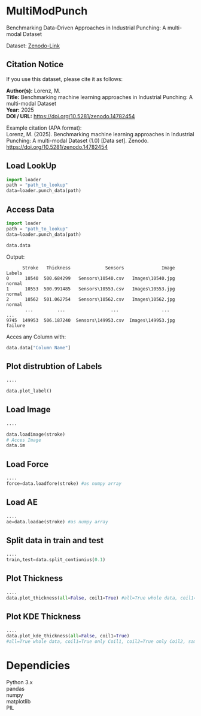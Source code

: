 # MultiModPunch
Benchmarking Data-Driven Approaches in Industrial Punching: A multi-modal Dataset

Dataset: [Zenodo-Link](https://doi.org/10.5281/zenodo.14782454)

## Citation Notice

If you use this dataset, please cite it as follows:

**Author(s):**           Lorenz, M.  
**Title:**             Benchmarking machine learning approaches in Industrial Punching: A multi-modal Dataset   
**Year:**       2025  
**DOI / URL:**       https://doi.org/10.5281/zenodo.14782454  


Example citation (APA format):  
Lorenz, M. (2025). Benchmarking machine learning approaches in Industrial Punching: A multi-modal Dataset (1.0) [Data set]. Zenodo. https://doi.org/10.5281/zenodo.14782454

## Load LookUp
```python
import loader
path = "path_to_lookup"
data=loader.punch_data(path)
```
## Access Data
```python
import loader
path = "path_to_lookup"
data=loader.punch_data(path)

data.data
```
Output:
```
      Stroke   Thickness             Sensors              Image   Labels
0      10540  500.684299   Sensors\10540.csv   Images\10540.jpg   normal
1      10553  500.991485   Sensors\10553.csv   Images\10553.jpg   normal
2      10562  501.062754   Sensors\10562.csv   Images\10562.jpg   normal
       ...         ...                 ...                ...           ...
9745  149953  506.187240  Sensors\149953.csv  Images\149953.jpg  failure
```
Acces any Column with:
```python
data.data["Column Name"]
```
## Plot distrubtion of Labels
```python
....

data.plot_label()
```
## Load Image
```python
....

data.loadimage(stroke)
# Acces Image
data.im
```
## Load Force
```python
....
force=data.loadfore(stroke) #as numpy array
```

## Load AE
```python
....
ae=data.loadae(stroke) #as numpy array
```
## Split data in train and test
```python
....
train,test=data.split_contiunius(0.1)
```


## Plot Thickness
```python
....
data.plot_thickness(all=False, coil1=True) #all=True whole data, coil1=True only Coil1, coil2=True only Coil2
```

## Plot KDE Thickness
```python
....
data.plot_kde_thickness(all=False, coil1=True)
#all=True whole data, coil1=True only Coil1, coil2=True only Coil2, same=True Coil1+Coil2 in same graph
```

# Dependicies

Python 3.x\
pandas \
numpy \
matplotlib \
PIL 
